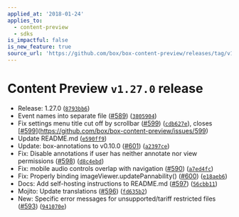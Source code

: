 ```yaml
---
applied_at: '2018-01-24'
applies_to:
  - content-preview
  - sdks
is_impactful: false
is_new_feature: true
source_url: 'https://github.com/box/box-content-preview/releases/tag/v1.27.0'
---
```


# Content Preview `v1.27.0` release


* Release: 1.27.0 ([`8793bb6`](https://github.com/box/box-content-preview/commit[`8793bb6`](https://github.com/box/box-content-preview/commit/8793bb6)))
* Event names into separate file ([#589](https://github.com/box/box-content-preview/pull/589)) ([`3805904`](https://github.com/box/box-content-preview/commit[`3805904`](https://github.com/box/box-content-preview/commit/3805904)))
* Fix settings menu title cut off by scrollbar ([#599](https://github.com/box/box-content-preview/pull/599)) ([`cdb627e`](https://github.com/box/box-content-preview/commit[`cdb627e`](https://github.com/box/box-content-preview/commit/cdb627e))), closes [[#599](https://github.com/box/box-content-preview/pull/599)](https://github.com/box/box-content-preview/issues/599)
* Update README.md ([`e590ff9`](https://github.com/box/box-content-preview/commit[`e590ff9`](https://github.com/box/box-content-preview/commit/e590ff9)))
* Update: box-annotations to v0.10.0 ([#601](https://github.com/box/box-content-preview/pull/601)) ([`a2397ce`](https://github.com/box/box-content-preview/commit[`a2397ce`](https://github.com/box/box-content-preview/commit/a2397ce)))
* Fix: Disable annotations if user has neither annotate nor view permissions ([#598](https://github.com/box/box-content-preview/pull/598)) ([`d8c4ebd`](https://github.com/box/box-content-preview/commit[`d8c4ebd`](https://github.com/box/box-content-preview/commit/d8c4ebd)))
* Fix: mobile audio controls overlap with navigation ([#590](https://github.com/box/box-content-preview/pull/590)) ([`a7ed4fc`](https://github.com/box/box-content-preview/commit[`a7ed4fc`](https://github.com/box/box-content-preview/commit/a7ed4fc)))
* Fix: Properly binding imageViewer.updatePannability() ([#600](https://github.com/box/box-content-preview/pull/600)) ([`e18aeb6`](https://github.com/box/box-content-preview/commit[`e18aeb6`](https://github.com/box/box-content-preview/commit/e18aeb6)))
* Docs: Add self-hosting instructions to README.md ([#597](https://github.com/box/box-content-preview/pull/597)) ([`56cbb11`](https://github.com/box/box-content-preview/commit[`56cbb11`](https://github.com/box/box-content-preview/commit/56cbb11)))
* Mojito: Update translations ([#596](https://github.com/box/box-content-preview/pull/596)) ([`fd635b2`](https://github.com/box/box-content-preview/commit[`fd635b2`](https://github.com/box/box-content-preview/commit/fd635b2)))
* New: Specific error messages for unsupported/tariff restricted files ([#593](https://github.com/box/box-content-preview/pull/593)) ([`941070e`](https://github.com/box/box-content-preview/commit[`941070e`](https://github.com/box/box-content-preview/commit/941070e)))



